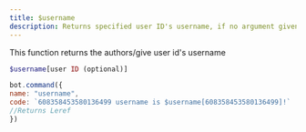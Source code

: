 ```yaml
---
title: $username
description: Returns specified user ID's username, if no argument given, returns author's username
---
```


This function returns the authors/give user id's username

```php
$username[user ID (optional)]
```

```javascript
bot.command({
name: "username",
code: `608358453580136499 username is $username[608358453580136499]!`
//Returns Leref
})
```

